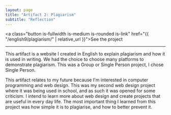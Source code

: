 ```yaml
---
layout: page
title: "Artifact 2: Plagiarism"
subtitle: "Reflection"
---
```

<a class="button is-fullwidth is-medium is-rounded is-link" href="{{ "/english9/plagiarism/" | relative_url }}">See the project</a>

***

This artifact is a website I created in English to explain plagiarism and how it is used in writing. We had the choice to choose many platforms to demonstrate plagiarism. This was a Group or Single Person project, I chose Single Person.

This artifact relates to my future because I'm interested in computer programming and web design. This was my second web design project where it was being used in school, and as such it was opened for some criticism. I intend to learn more about web design and create projects that are useful in every day life. The most important thing I learned from this project was how simple it is to plagiarise, and how to better prevent it.
